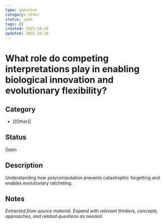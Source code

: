 ```yaml
---
type: question
category: other
status: open
tags: []
created: 2025-10-20
updated: 2025-10-20
---
```


# What role do competing interpretations play in enabling biological innovation and evolutionary flexibility?

## Category

- [[Other]]

## Status

Open

## Description

Understanding how polycomputation prevents catastrophic forgetting and enables evolutionary ratcheting.

## Notes

*Extracted from source material. Expand with relevant thinkers, concepts, approaches, and related questions as needed.*
